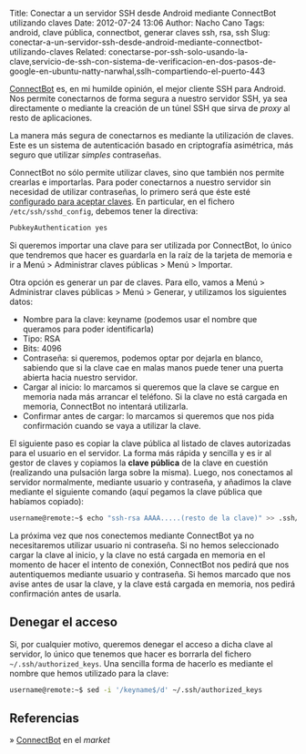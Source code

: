 Title: Conectar a un servidor SSH desde Android mediante ConnectBot utilizando claves
Date: 2012-07-24 13:06
Author: Nacho Cano
Tags: android, clave pública, connectbot, generar claves ssh, rsa, ssh
Slug: conectar-a-un-servidor-ssh-desde-android-mediante-connectbot-utilizando-claves
Related: conectarse-por-ssh-solo-usando-la-clave,servicio-de-ssh-con-sistema-de-verificacion-en-dos-pasos-de-google-en-ubuntu-natty-narwhal,sslh-compartiendo-el-puerto-443

[ConnectBot][] es, en mi humilde opinión, el mejor cliente SSH para
Android. Nos permite conectarnos de forma segura a nuestro servidor SSH,
ya sea directamente o mediante la creación de un túnel SSH que sirva de
_proxy_ al resto de aplicaciones.

La manera más segura de conectarnos es mediante la utilización de
claves. Este es un sistema de autenticación basado en criptografía
asimétrica, más seguro que utilizar _simples_ contraseñas.

ConnectBot no sólo permite utilizar claves, sino que también nos permite
crearlas e importarlas. Para poder conectarnos a nuestro servidor sin
necesidad de utilizar contraseñas, lo primero será que éste esté
[configurado para aceptar claves][]. En particular, en el fichero
`/etc/ssh/sshd_config`, debemos tener la directiva:

```bash
PubkeyAuthentication yes
```

Si queremos importar una clave para ser utilizada por ConnectBot, lo
único que tendremos que hacer es guardarla en la raíz de la tarjeta de
memoria e ir a Menú > Administrar claves públicas > Menú > Importar.

Otra opción es generar un par de claves. Para ello, vamos a Menú >
Administrar claves públicas > Menú > Generar, y utilizamos los
siguientes datos:

-   Nombre para la clave: keyname (podemos usar el nombre que queramos
    para poder identificarla)
-   Tipo: RSA
-   Bits: 4096
-   Contraseña: si queremos, podemos optar por dejarla en blanco,
    sabiendo que si la clave cae en malas manos puede tener una puerta
    abierta hacia nuestro servidor.
-   Cargar al inicio: lo marcamos si queremos que la clave se cargue en
    memoria nada más arrancar el teléfono. Si la clave no está cargada
    en memoria, ConnectBot no intentará utilizarla.
-   Confirmar antes de cargar: lo marcamos si queremos que nos pida
    confirmación cuando se vaya a utilizar la clave.

El siguiente paso es copiar la clave pública al listado de claves
autorizadas para el usuario en el servidor. La forma más rápida y
sencilla y es ir al gestor de claves y copiamos la __clave pública__ de
la clave en cuestión (realizando una pulsación larga sobre la misma).
Luego, nos conectamos al servidor normalmente, mediante usuario y
contraseña, y añadimos la clave mediante el siguiente comando (aquí
pegamos la clave pública que habíamos copiado):

```bash
username@remote:~$ echo "ssh-rsa AAAA.....(resto de la clave)" >> .ssh/authorized_keys
```

La próxima vez que nos conectemos mediante ConnectBot ya no
necesitaremos utilizar usuario ni contraseña. Si no hemos seleccionado
cargar la clave al inicio, y la clave no está cargada en memoria en el
momento de hacer el intento de conexión, ConnectBot nos pedirá que nos
autentiquemos mediante usuario y contraseña. Si hemos marcado que nos
avise antes de usar la clave, y la clave está cargada en memoria, nos
pedirá confirmación antes de usarla.

Denegar el acceso
-----------------

Si, por cualquier motivo, queremos denegar el acceso a dicha clave al
servidor, lo único que tenemos que hacer es borrarla del fichero
`~/.ssh/authorized_keys`. Una sencilla forma de hacerlo es mediante el
nombre que hemos utilizado para la clave:

```bash
username@remote:~$ sed -i '/keyname$/d' ~/.ssh/authorized_keys
```

Referencias
-----------

» [ConnectBot][1] en el _market_

  [ConnectBot]: http://code.google.com/p/connectbot/
    "ConnectBot"
  [configurado para aceptar claves]: {filename}/admin/conectarse-por-ssh-solo-usando-la-clave.md
    "conectarse por ssh usando claves"
  [1]: http://play.google.com/store/apps/details?id=org.connectbot
    "ConnectBot en Play Store"
